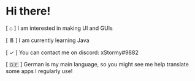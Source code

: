 
# Hi there!
[ ⌂ ] I am interested in making UI and GUIs

[ ᯾ ] I am currently learning Java

[ ✓ ] You can contact me on discord: xStormy#9882

[ 🇩🇪 ] German is my main language, so you might see me help translate some apps I regularly use!


